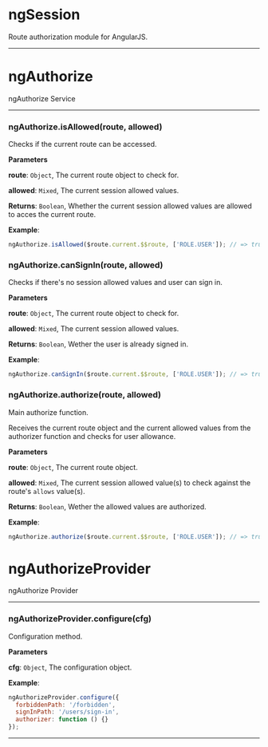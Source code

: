 # ngSession

Route authorization module for AngularJS.



* * *


# ngAuthorize

ngAuthorize Service



* * *

### ngAuthorize.isAllowed(route, allowed)

Checks if the current route can be accessed.

**Parameters**

**route**: `Object`, The current route object to check for.

**allowed**: `Mixed`, The current session allowed values.

**Returns**: `Boolean`, Whether the current session allowed values are allowed
to acces the current route.

**Example**:
```js
ngAuthorize.isAllowed($route.current.$$route, ['ROLE.USER']); // => true/false
```


### ngAuthorize.canSignIn(route, allowed)

Checks if there's no session allowed values and user can sign in.

**Parameters**

**route**: `Object`, The current route object to check for.

**allowed**: `Mixed`, The current session allowed values.

**Returns**: `Boolean`, Wether the user is already signed in.

**Example**:
```js
ngAuthorize.canSignIn($route.current.$$route, ['ROLE.USER']); // => true/false
```


### ngAuthorize.authorize(route, allowed)

Main authorize function.

Receives the current route object and the current allowed values from the
authorizer function and checks for user allowance.

**Parameters**

**route**: `Object`, The current route object.

**allowed**: `Mixed`, The current session allowed value(s) to check
against the route's `allows` value(s).

**Returns**: `Boolean`, Wether the allowed values are authorized.

**Example**:
```js
ngAuthorize.authorize($route.current.$$route, ['ROLE.USER']); // => true/false
```



# ngAuthorizeProvider

ngAuthorize Provider



* * *

### ngAuthorizeProvider.configure(cfg)

Configuration method.

**Parameters**

**cfg**: `Object`, The configuration object.


**Example**:
```js
ngAuthorizeProvider.configure({
  forbiddenPath: '/forbidden',
  signInPath: '/users/sign-in',
  authorizer: function () {}
});
```



* * *
